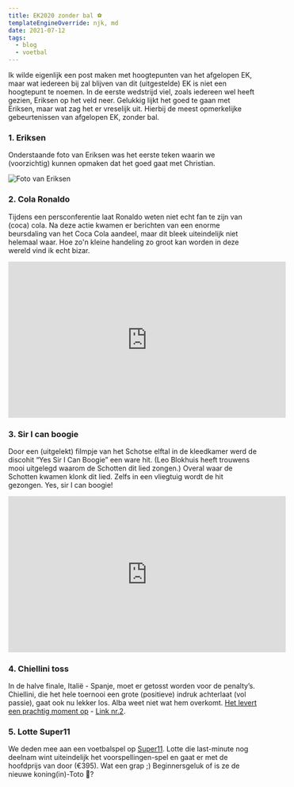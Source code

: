 ```yaml
---
title: EK2020 zonder bal ⚽️
templateEngineOverride: njk, md
date: 2021-07-12
tags:
  - blog
  - voetbal
---
```


Ik wilde eigenlijk een post maken met hoogtepunten van het afgelopen EK, maar wat iedereen bij zal blijven van dit (uitgestelde) EK is niet een hoogtepunt te noemen. In de eerste wedstrijd viel, zoals iedereen wel heeft gezien, Eriksen op het veld neer. Gelukkig lijkt het goed te gaan met Eriksen, maar wat zag het er vreselijk uit. Hierbij de meest opmerkelijke gebeurtenissen van afgelopen EK, zonder bal.

### 1. Eriksen

Onderstaande foto van Eriksen was het eerste teken waarin we (voorzichtig) kunnen opmaken dat het goed gaat met Christian.

![Foto van Eriksen](/static/images/uploads/eriksen.jpeg "Foto van Eriksen")

### 2. Cola Ronaldo

Tijdens een persconferentie laat Ronaldo weten niet echt fan te zijn van (coca) cola. Na deze actie kwamen er berichten van een enorme beursdaling van het Coca Cola aandeel, maar dit bleek uiteindelijk niet helemaal waar. Hoe zo'n kleine handeling zo groot kan worden in deze wereld vind ik echt bizar.

<div class="iframe-holder youtube">
  <iframe width="560" height="315" src="https://www.youtube-nocookie.com/embed/zKqRmQc-HRw" title="YouTube video player" frameborder="0" allow="accelerometer; autoplay; clipboard-write; encrypted-media; gyroscope; picture-in-picture" allowfullscreen></iframe>
</div>

### 3. Sir I can boogie

Door een (uitgelekt) filmpje van het Schotse elftal in de kleedkamer werd de discohit “Yes Sir I Can Boogie” een ware hit. (Leo Blokhuis heeft trouwens mooi uitgelegd waarom de Schotten dit lied zongen.) Overal waar de Schotten kwamen klonk dit lied. Zelfs in een vliegtuig wordt de hit gezongen. Yes, sir I can boogie!

<div class="iframe-holder youtube">
  <iframe width="560" height="315" src="https://www.youtube-nocookie.com/embed/9m3jMydIP2I" title="YouTube video player" frameborder="0" allow="accelerometer; autoplay; clipboard-write; encrypted-media; gyroscope; picture-in-picture" allowfullscreen></iframe>
</div>

### 4. Chiellini toss

In de halve finale, Italië - Spanje, moet er getosst worden voor de penalty’s. Chiellini, die het hele toernooi een grote (positieve) indruk achterlaat (vol passie), gaat ook nu lekker los. Alba weet niet wat hem overkomt. [Het levert een prachtig moment op](https://twitter.com/ESPNFC/status/1412525572866019328) - [Link nr.2](https://twitter.com/jonnyrmcfarlane/status/1412525649013661697).

### 5. Lotte Super11

We deden mee aan een voetbalspel op [Super11](https://www.super11.nl/). Lotte die last-minute nog deelnam wint uiteindelijk het voorspellingen-spel en gaat er met de hoofdprijs van door (€395). Wat een grap ;) Beginnersgeluk of is ze de nieuwe koning(in)-Toto 👸?
